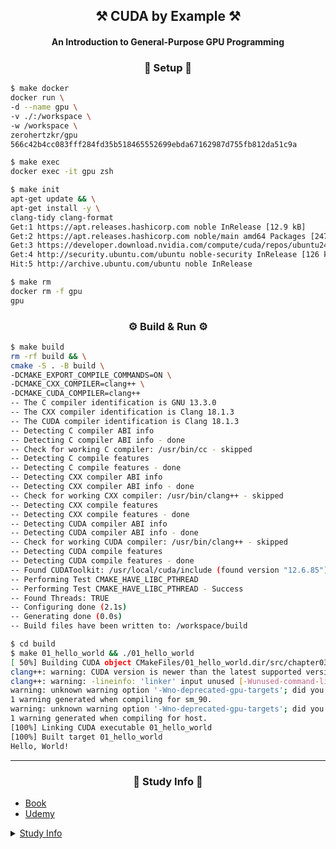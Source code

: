 <h2 align="center">⚒️ CUDA by Example ⚒️</h2>
<h4 align="center">An Introduction to General-Purpose GPU Programming</h4>

<h3 align="center">👷 Setup 👷</h3>

```bash
$ make docker
docker run \
-d --name gpu \
-v ./:/workspace \
-w /workspace \
zerohertzkr/gpu
566c42b4cc083fff284fd35b518465552699ebda67162987d755fb812da51c9a
```

```bash
$ make exec
docker exec -it gpu zsh
```

```bash
$ make init
apt-get update && \
apt-get install -y \
clang-tidy clang-format
Get:1 https://apt.releases.hashicorp.com noble InRelease [12.9 kB]
Get:2 https://apt.releases.hashicorp.com noble/main amd64 Packages [247 kB]
Get:3 https://developer.download.nvidia.com/compute/cuda/repos/ubuntu2404/x86_64  InRelease [1,581 B]
Get:4 http://security.ubuntu.com/ubuntu noble-security InRelease [126 kB]
Hit:5 http://archive.ubuntu.com/ubuntu noble InRelease
```

```bash
$ make rm
docker rm -f gpu
gpu
```

<h3 align="center">⚙️ Build & Run ⚙️</h3>

```bash
$ make build
rm -rf build && \
cmake -S . -B build \
-DCMAKE_EXPORT_COMPILE_COMMANDS=ON \
-DCMAKE_CXX_COMPILER=clang++ \
-DCMAKE_CUDA_COMPILER=clang++
-- The C compiler identification is GNU 13.3.0
-- The CXX compiler identification is Clang 18.1.3
-- The CUDA compiler identification is Clang 18.1.3
-- Detecting C compiler ABI info
-- Detecting C compiler ABI info - done
-- Check for working C compiler: /usr/bin/cc - skipped
-- Detecting C compile features
-- Detecting C compile features - done
-- Detecting CXX compiler ABI info
-- Detecting CXX compiler ABI info - done
-- Check for working CXX compiler: /usr/bin/clang++ - skipped
-- Detecting CXX compile features
-- Detecting CXX compile features - done
-- Detecting CUDA compiler ABI info
-- Detecting CUDA compiler ABI info - done
-- Check for working CUDA compiler: /usr/bin/clang++ - skipped
-- Detecting CUDA compile features
-- Detecting CUDA compile features - done
-- Found CUDAToolkit: /usr/local/cuda/include (found version "12.6.85")
-- Performing Test CMAKE_HAVE_LIBC_PTHREAD
-- Performing Test CMAKE_HAVE_LIBC_PTHREAD - Success
-- Found Threads: TRUE
-- Configuring done (2.1s)
-- Generating done (0.0s)
-- Build files have been written to: /workspace/build
```

```bash
$ cd build
$ make 01_hello_world && ./01_hello_world
[ 50%] Building CUDA object CMakeFiles/01_hello_world.dir/src/chapter03/01_hello_world.cu.o
clang++: warning: CUDA version is newer than the latest supported version 12.3 [-Wunknown-cuda-version]
clang++: warning: -lineinfo: 'linker' input unused [-Wunused-command-line-argument]
warning: unknown warning option '-Wno-deprecated-gpu-targets'; did you mean '-Wno-deprecated-pragma'? [-Wunknown-warning-option]
1 warning generated when compiling for sm_90.
warning: unknown warning option '-Wno-deprecated-gpu-targets'; did you mean '-Wno-deprecated-pragma'? [-Wunknown-warning-option]
1 warning generated when compiling for host.
[100%] Linking CUDA executable 01_hello_world
[100%] Built target 01_hello_world
Hello, World!
```

---

<h3 align="center">📖 Study Info 📖</h3>

- [Book](https://www.amazon.com/CUDA-Example-Introduction-General-Purpose-Programming/dp/0131387685)
- [Udemy](https://www.udemy.com/course/cuda-course/)

<details><summary>
    <a href="https://www.cyberseowon.com/forum/teugbyeolmoim/2025nyeon-9weol-membeosib-cuda-gpu-peurogeuraeming-ibmunban">
        Study Info
    </a>
</summary>
<p>

[📢 GPU/CUDA 프로그래밍을 배워보세요! 북클럽 나란에서 두 가지 레벨의 스터디를 모집합니다. 📢](https://www.linkedin.com/posts/sungjuc_gpucuda-%ED%94%84%EB%A1%9C%EA%B7%B8%EB%9E%98%EB%B0%8D-%EC%8A%A4%ED%84%B0%EB%94%94-%EC%B0%B8%EA%B0%80-%EC%8B%A0%EC%B2%AD%ED%8F%BC-activity-7361337346170003457-rZhS?utm_source=share&utm_medium=member_desktop&rcm=ACoAADxDAfgBHmsGgos6Xqn5TZXS7NqO4fcxRGc)

최근 AI 열풍으로 AI Engineering 분야도 상당히 뜨겁습니다.
AI Engineering에서 GPU/CUDA 아키텍쳐는 반드시 알아야할 핵심 지식입니다.
이에 NVIDIA GPU와 Google Colab을 활용해 실습 중심으로 GPU 병렬 프로그래밍을 통해 GPU/CUDA 아키텍쳐도 배우고 GPU/CUDA 프로그래밍에 필요한 지식들을 배우는 스터디 그룹을 만들었습니다.

스터디 그룹은 입문반과 중급반으로 나누었습니다.
필요에 따라 원하는 레벨을 선택하여 참여할 수 있습니다.

- 입문반:
  - 2025.09.06 마감 (9/6 시작, 8주간)
  - CUDA 기본 개념, 스레드/블록 모델, 간단한 커널 작성, 메모리 관리, 이미지 처리 프로젝트
  - 상세정보: <https://docs.google.com/document/d/1dPeaSxsZEgKrfE9RS4gxf54b801p35Hw84DY0fT7c-k/edit?pli=1&tab=t.0#bookmark=id.6omg6jr8xiln>
- 중급반:
  - 2025.11.10 마감 (11/15 시작, 12주간)
  - 메모리 최적화, 워프 다이버전스 최소화, 멀티-GPU 활용, Nsight 성능 분석, 행렬 곱셈 프로젝트
  - 상세정보: <https://docs.google.com/document/d/1dPeaSxsZEgKrfE9RS4gxf54b801p35Hw84DY0fT7c-k/edit?pli=1&tab=t.qjg678960psu#heading=h.110u61emtje2>
- 참가비:
  - 각 모임당 참가비는 동기부여를 위해 $50을 받고, 모임을 끝까지 마무리하시면 환불해드리는 기본적으로 무료입니다.
  - 책 값과 Udemy 강의비용은 개별 부담입니다.
- GPU/CUDA 프로그래밍 스터디는 북클럽 나란에서 지원합니다.
  - 북클럽 나란에 대한 자세한 정보는 웹사이트를 참고하세요.
  - 북클럽 나란 웹사이트: <https://www.cyberseowon.com>
- 스터디 그룹에 대한 정보가 필요하신 분들은 다음 카톡 방에 문의해주시거나 메일로 문의해주세요.
  - 상담 카톡방: <https://open.kakao.com/o/gitHslMh>
  - 상담 이메일: <admin@cyberseowon.com>

참가를 원하시는 분들은 [참가 신청폼](https://docs.google.com/forms/d/e/1FAIpQLSf6ADaK-RAz_YlZLIamdQx-_UiqUXSP8TSKbIt3ZbBuglyCjQ/viewform)을 작성해주세요.
참가 신청폼을 작성해주신 분들에게는 자세한 참가 방법을 보내드립니다.
(정원이 초과하는 경우 신청폼의 내용을 기반으로 참가지를 선정할 수 있습니다.)

🚀 GPU 프로그래밍 세계에 도전하고 싶은 분들의 많은 참여를 기다립니다!

</p>
</details>
